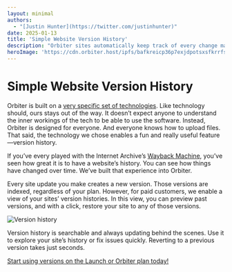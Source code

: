 ```yaml
---
layout: minimal
authors:
  - "[Justin Hunter](https://twitter.com/justinhunter)"
date: 2025-01-13
title: 'Simple Website Version History'
description: "Orbiter sites automatically keep track of every change made, creating a rich version history. This allows you to see the past and revert anytime."
heroImage: 'https://cdn.orbiter.host/ipfs/bafkreicp36p7exjdpotsxsfkrrfsyn3vmbursnqj7dg66t6ovmwn6sf7da'
---
```

# Simple Website Version History
Orbiter is built on a [very specific set of technologies](https://orbiter.host/blog/how-we-use-blockchain-behind-the-scenes). Like technology should, ours stays out of the way. It doesn’t expect anyone to understand the inner workings of the tech to be able to use the software. Instead, Orbiter is designed for everyone. And everyone knows how to upload files. That said, the technology we chose enables a fun and really useful feature—version history.

If you’ve every played with the Internet Archive’s [Wayback Machine](http://web.archive.org/), you’ve seen how great it is to have a website’s history. You can see how things have changed over time. We’ve built that experience into Orbiter.

Every site update you make creates a new version. Those versions are indexed, regardless of your plan. However, for paid customers, we enable a view of your sites’ version histories. In this view, you can preview past versions, and with a click, restore your site to any of those versions.

![Version history](https://cdn.orbiter.host/ipfs/bafkreicp36p7exjdpotsxsfkrrfsyn3vmbursnqj7dg66t6ovmwn6sf7da)

Version history is searchable and always updating behind the scenes. Use it to explore your site’s history or fix issues quickly. Reverting to a previous version takes just seconds.

[Start using versions on the Launch or Orbiter plan today!](https://orbiter.host)
